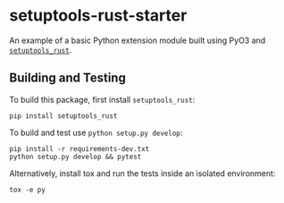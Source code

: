 # setuptools-rust-starter

An example of a basic Python extension module built using PyO3 and [`setuptools_rust`](https://github.com/PyO3/setuptools-rust).

## Building and Testing

To build this package, first install `setuptools_rust`:

```shell
pip install setuptools_rust
```

To build and test use `python setup.py develop`:

```shell
pip install -r requirements-dev.txt
python setup.py develop && pytest
```

Alternatively, install tox and run the tests inside an isolated environment:

```shell
tox -e py
```
